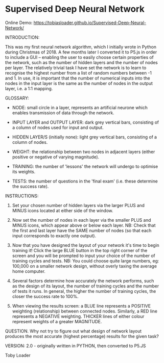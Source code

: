 # Supervised Deep Neural Network


Online Demo: https://tobiasloader.github.io/Supervised-Deep-Neural-Network/


INTRODUCTION:

This was my first neural network algorithm, which I initially wrote in Python during Christmas of 2018. A few months later I converted it to P5.js in order to include a GUI – enabling the user to easily choose certain properties of the network, such as the number of hidden layers and the number of nodes per layer. The relatively trivial task I have set the network is to learn to recognise the highest number from a list of random numbers between -1 and 1. In use, it is important that the number of numerical inputs into the nodes in the input layer is the same as the number of nodes in the output layer, i.e. a 1:1 mapping.


GLOSSARY:

  - NODE: small circle in a layer, represents an artificial neurone which enables transmission of data through the network.
  
  - INPUT LAYER and OUTPUT LAYER: dark grey vertical bars, consisting of a column of nodes used for input and output.

  - HIDDEN LAYER/S (initially none): light grey vertical bars, consisting of a column of nodes.
  
  - WEIGHT: the relationship between two nodes in adjacent layers (either positive or negative of varying magnitude).
 
  - TRAINING: the number of 'lessons' the network will undergo to optimise its weights.

  - TESTS: the number of questions in the 'final exam' (i.e. these determine the success rate).
 
 
INSTRUCTIONS:

1. Set your chosen number of hidden layers via the larger PLUS and MINUS icons located at either side of the window.
 
2. Now set the number of nodes in each layer via the smaller PLUS and MINUS icons, which appear above or below each layer. NB: Check that the first and last layer have the SAME number of nodes (so that each input corresponds to exactly one output).
 
3. Now that you have designed the layout of your network it's time to begin training it! Click the large BLUE button in the top right corner of the screen and you will be prompted to input your choice of the number of training cycles and tests. NB: You could choose quite large numbers, eg: 100,000 on a smaller network design, without overly taxing the average home computer.
 
4. Several factors determine how accurately the network performs, such as the design of its layout, the number of training cycles and the number of tests it runs. In general, the higher the number of training cycles, the closer the success rate to 100%.
 
5. When viewing the results screen: a BLUE line represents a POSITIVE weighting (relationship) between connected nodes. Similarly, a RED line represents a NEGATIVE weighting. THICKER lines of either colour represent weights of a greater MAGNITUDE.

QUESTION. Why not try to figure out what design of network layout produces the most accurate (highest percentage) results for the given task?
 
VERSION: 2.0  -  originally written in PYTHON, then converted to P5.JS

Toby Loader
